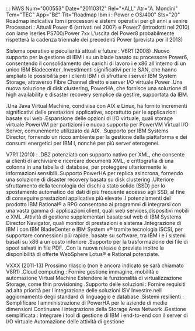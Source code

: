  :  : NWS Num="000553" Date="20110312" Rel="*ALL" Atr="A. Mondini" Tem="TEC" App="B£" Tit="Roadmap Ibm i :  Power e OS/400" Sts="20"
Roadmap indicativa Ibm i processori e sistemi operativi per gli anni a venire 
Processori : 
Attuali Power 6 (arrivati nel 2007) e Power7 (introdotti nel 2010) con lame Iseries PS700/Power 7xx
L'uscita del Power8 probabilmente rispetterà la cadenza triennale dei precedenti Power (prevista per
il 2013)

Sistema operativo e peculiarità attuali e future : 
V6R1 (2008)
.Nuovo supporto per la gestione di IBM i su un blade basato su processore Power6, consentendo il  consolidamento dei carichi di lavoro i e x86 all'interno di un unico IBM Bladecenter .Investimenti significativi per le SAN, che hanno ampliato le possibilità per i clienti IBM i di  sfruttare i server IBM System Storage, attraverso Fibre Channel diretto e server I/O virtuale Power
.Una nuova soluzione di disk clustering, PowerHA, che fornisce una soluzione di high availability e
 disaster recovery semplice da gestire, supportata da IBM.

.Una Java Virtual Machine, condivisa con AIX e Linux, ha fornito incrementi significativi delle  prestazioni applicative, soprattutto per le applicazioni basate sul web .Espansione delle opzioni di I/O virtuale, quali storage virtuale PowerVM per partizioni i e nuovo
 supporto per PowerVM Virtual I/O Server, comunemente utilizzato da AIX.
.Supporto per IBM Systems Director, fornendo un ricco ambiente per la gestione della piattaforma e
 dei consumi energetici per IBM i, nonché per più server eterogenei.

V7R1 (2010) : 
.DB2 potenziato con supporto nativo per XML, che consente ai clienti di archiviare e ricercare  documenti XML, e crittografia di una colonna in una tabella di database, per proteggere  ulteriormente le informazioni sensibili
.Supporto PowerHA per replica asincrona, fornendo una soluzione di disaster recovery basata su disk
 clustering
.Ulteriore sfruttamento della tecnologia dei dischi a stato solido (SSD) per lo spostamento  automatico dei dati di più frequente accesso agli SSD, al fine di conseguire prestazioni  applicative più elevate
.I potenziamenti del prodotto IBM Rational® a RPG consentono ai programmi di integrarsi con una  vasta gamma di applicazioni client, quali web services,dispositivi mobili e XML .Attività di gestione supplementari basate sul web di IBM Systems Director Navigator, quali monitor
 di prestazioni e sistema
.Integrazione di IBM i con IBM BladeCenter e IBM System x® tramite tecnologia iSCSI, per supportare
 connessioni più rapide, basate su software, tra IBM i e i sistemi basati su x86 a un costo  inferiore
.Supporto per la trasformazione dei file di spool salvati in file PDF.
.Con la nuova release è prevista inoltre la disponibilità di offerte WebSphere Lotus® e Rational  potenziate.

VXXX (2011-13) Prossimo rilascio (non è ancora indicato se sarà chiamato V8R1) .Cloud computing : 
 Fornire gestione immagine, mobilità e automazione Virtual Machine
 Estendere le funzionalità di virtualizzazione Storage, come thin provisioning .Supporto delle soluzioni : 
 Fornire requisiti ad alta priorità per l integrazione delle soluzioni ISV  Investire nell aggiornamento degli standard di linguaggio e database
.Sistemi resilienti : 
 Semplificare l amministrazione di PowerHA per le aziende di medie dimensioni  Continuare l integrazione della Storage Area Network
.Gestione semplificata : 
 Integrare i tool di gestione di IBM i end-to-end con il server di I/O virtuale  Automazione delle attività di gestione
